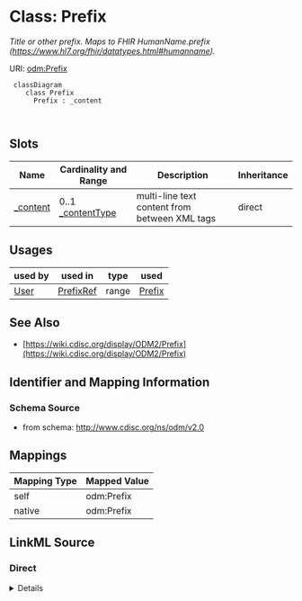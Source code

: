 # Class: Prefix


_Title or other prefix. Maps to FHIR HumanName.prefix (https://www.hl7.org/fhir/datatypes.html#humanname)._





URI: [odm:Prefix](http://www.cdisc.org/ns/odm/v2.0/Prefix)



```mermaid
 classDiagram
    class Prefix
      Prefix : _content
        
      
```




<!-- no inheritance hierarchy -->


## Slots

| Name | Cardinality and Range | Description | Inheritance |
| ---  | --- | --- | --- |
| [_content](_content.md) | 0..1 <br/> [_contentType](_contentType.md) | multi-line text content from between XML tags | direct |





## Usages

| used by | used in | type | used |
| ---  | --- | --- | --- |
| [User](User.md) | [PrefixRef](PrefixRef.md) | range | [Prefix](Prefix.md) |






## See Also

* [https://wiki.cdisc.org/display/ODM2/Prefix](https://wiki.cdisc.org/display/ODM2/Prefix)

## Identifier and Mapping Information







### Schema Source


* from schema: http://www.cdisc.org/ns/odm/v2.0





## Mappings

| Mapping Type | Mapped Value |
| ---  | ---  |
| self | odm:Prefix |
| native | odm:Prefix |





## LinkML Source

<!-- TODO: investigate https://stackoverflow.com/questions/37606292/how-to-create-tabbed-code-blocks-in-mkdocs-or-sphinx -->

### Direct

<details>
```yaml
name: Prefix
description: Title or other prefix. Maps to FHIR HumanName.prefix (https://www.hl7.org/fhir/datatypes.html#humanname).
from_schema: http://www.cdisc.org/ns/odm/v2.0
see_also:
- https://wiki.cdisc.org/display/ODM2/Prefix
slots:
- _content
slot_usage:
  range:
    name: range
    id_prefixes:
    - text
class_uri: odm:Prefix

```
</details>

### Induced

<details>
```yaml
name: Prefix
description: Title or other prefix. Maps to FHIR HumanName.prefix (https://www.hl7.org/fhir/datatypes.html#humanname).
from_schema: http://www.cdisc.org/ns/odm/v2.0
see_also:
- https://wiki.cdisc.org/display/ODM2/Prefix
slot_usage:
  range:
    name: range
    id_prefixes:
    - text
attributes:
  name: _content
  description: multi-line text content from between XML tags
  from_schema: http://www.cdisc.org/ns/odm/v2.0
  rank: 1000
  alias: _content
  owner: Prefix
  domain_of:
  - TranslatedText
  - CheckValue
  - Code
  - WorkflowEnd
  - UserName
  - Prefix
  - Suffix
  - FullName
  - GivenName
  - FamilyName
  - StreetName
  - HouseNumber
  - City
  - StateProv
  - Country
  - PostalCode
  - OtherText
  - Meaning
  - LegalReason
  - DateTimeStamp
  - ReasonForChange
  - SourceID
  - FlagValue
  - FlagType
  - Value
  range: _contentType
  inlined: true
class_uri: odm:Prefix

```
</details>